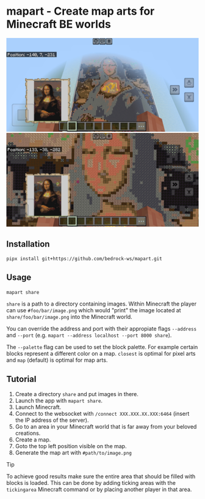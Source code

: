 # mapart - Create map arts for Minecraft BE worlds

![Mona Lisa in Minecraft](assets/screenshot-mona-lisa1.jpg)
![Mona Lisa in Minecraft](assets/screenshot-mona-lisa2.jpg)


## Installation

```console
pipx install git+https://github.com/bedrock-ws/mapart.git
```


## Usage

```console
mapart share
```

`share` is a path to a directory containing images. Within Minecraft the player
can use `#foo/bar/image.png` which would "print" the image located at
`share/foo/bar/image.png` into the Minecraft world.

You can override the address and port with their appropiate flags `--address`
and `--port` (e.g. `mapart --address localhost --port 8000 share`).

The `--palette` flag can be used to set the block palette. For example certain
blocks represent a different color on a map. `closest` is optimal for pixel
arts and `map` (default) is optimal for map arts.

## Tutorial

1. Create a directory `share` and put images in there.
2. Launch the app with `mapart share`.
3. Launch Minecraft.
4. Connect to the websocket with `/connect XXX.XXX.XX.XXX:6464` (insert the IP
   address of the server).
5. Go to an area in your Minecraft world that is far away from your beloved
   creations.
6. Create a map.
7. Goto the top left position visible on the map.
8. Generate the map art with `#path/to/image.png`

> [!TIP]
> To achieve good results make sure the entire area that should be filled with
> blocks is loaded. This can be done by adding ticking areas with the
> `tickingarea` Minecraft command or by placing another player in that area.
